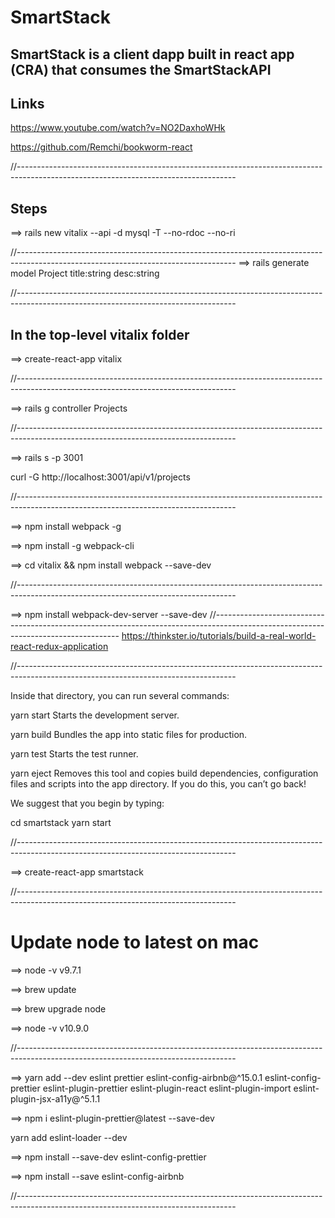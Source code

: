 # SmartStack

## SmartStack is a client dapp built in react app (CRA) that consumes the SmartStackAPI

## Links
https://www.youtube.com/watch?v=NO2DaxhoWHk

https://github.com/Remchi/bookworm-react


//------------------------------------------------------------------------------------------------------------------------------------
## Steps
==> rails new vitalix --api -d mysql -T --no-rdoc --no-ri

//------------------------------------------------------------------------------------------------------------------------------------
==> rails generate model Project title:string desc:string

//------------------------------------------------------------------------------------------------------------------------------------


## In the top-level vitalix folder
==> create-react-app vitalix

//------------------------------------------------------------------------------------------------------------------------------------

==> rails g controller Projects

//------------------------------------------------------------------------------------------------------------------------------------

==> rails s -p 3001



curl -G http://localhost:3001/api/v1/projects

//------------------------------------------------------------------------------------------------------------------------------------

==> npm install webpack -g

==> npm install -g webpack-cli

==> cd vitalix && npm install webpack --save-dev


//------------------------------------------------------------------------------------------------------------------------------------

==> npm install webpack-dev-server --save-dev
//------------------------------------------------------------------------------------------------------------------------------------
https://thinkster.io/tutorials/build-a-real-world-react-redux-application

//------------------------------------------------------------------------------------------------------------------------------------

Inside that directory, you can run several commands:

  yarn start
    Starts the development server.

  yarn build
    Bundles the app into static files for production.

  yarn test
    Starts the test runner.

  yarn eject
    Removes this tool and copies build dependencies, configuration files
    and scripts into the app directory. If you do this, you can’t go back!

We suggest that you begin by typing:

  cd smartstack
  yarn start

//------------------------------------------------------------------------------------------------------------------------------------

==> create-react-app smartstack

//------------------------------------------------------------------------------------------------------------------------------------


# Update node to latest on mac

  ==> node -v
v9.7.1

==> brew update

==> brew upgrade node

==> node -v
v10.9.0

//------------------------------------------------------------------------------------------------------------------------------------

==> yarn add --dev eslint prettier eslint-config-airbnb@^15.0.1 eslint-config-prettier eslint-plugin-prettier eslint-plugin-react eslint-plugin-import eslint-plugin-jsx-a11y@^5.1.1

==> npm i eslint-plugin-prettier@latest --save-dev

yarn add eslint-loader --dev

==> npm install --save-dev eslint-config-prettier

==> npm install --save eslint-config-airbnb

//------------------------------------------------------------------------------------------------------------------------------------